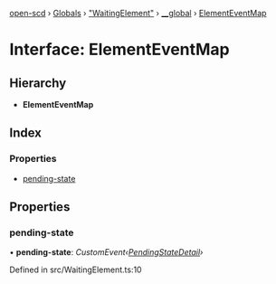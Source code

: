 [open-scd](../README.md) › [Globals](../globals.md) › ["WaitingElement"](../modules/_waitingelement_.md) › [__global](../modules/_waitingelement_.__global.md) › [ElementEventMap](_waitingelement_.__global.elementeventmap.md)

# Interface: ElementEventMap

## Hierarchy

* **ElementEventMap**

## Index

### Properties

* [pending-state](_waitingelement_.__global.elementeventmap.md#pending-state)

## Properties

###  pending-state

• **pending-state**: *CustomEvent‹[PendingStateDetail](_waitingelement_.pendingstatedetail.md)›*

Defined in src/WaitingElement.ts:10
